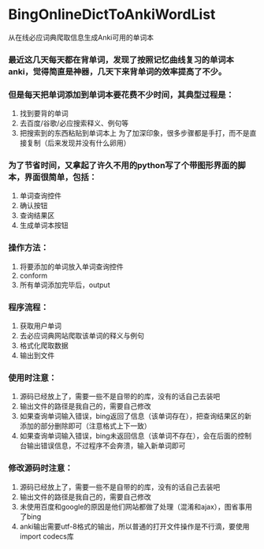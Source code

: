 # BingOnlineDictToAnkiWordList
从在线必应词典爬取信息生成Anki可用的单词本
### 最近这几天每天都在背单词，发现了按照记忆曲线复习的单词本anki，觉得简直是神器，几天下来背单词的效率提高了不少。
### 但是每天把单词添加到单词本要花费不少时间，其典型过程是：
1. 找到要背的单词
2. 去百度/谷歌/必应搜索释义、例句等
3. 把搜索到的东西粘贴到单词本上
为了加深印象，很多步骤都是手打，而不是直接复制（后来发现并没有什么卵用）
### 为了节省时间，又拿起了许久不用的python写了个带图形界面的脚本，界面很简单，包括：
1. 单词查询控件
2. 确认按钮
3. 查询结果区
4. 生成单词本按钮
### 操作方法：
1. 将要添加的单词放入单词查询控件
2. conform
3. 所有单词添加完毕后，output
### 程序流程：
1. 获取用户单词
2. 去必应词典网站爬取该单词的释义与例句
3. 格式化爬取数据
4. 输出到文件
### 使用时注意：
1. 源码已经放上了，需要一些不是自带的的库，没有的话自己去装吧
2. 输出文件的路径是我自己的，需要自己修改
3. 如果查询单词输入错误，bing返回了信息（该单词存在），把查询结果区的新添加的部分删除即可（注意格式上下一致）
4. 如果查询单词输入错误，bing未返回信息（该单词不存在），会在后面的控制台输出错误信息，不过程序不会奔溃，输入新单词即可
### 修改源码时注意：
1. 源码已经放上了，需要一些不是自带的的库，没有的话自己去装吧
2. 输出文件的路径是我自己的，需要自己修改
3. 未使用百度和google的原因是他们网站都做了处理（混淆和ajax），图省事用了bing
4. anki输出需要utf-8格式的输出，所以普通的打开文件操作是不行滴，要使用import codecs库
